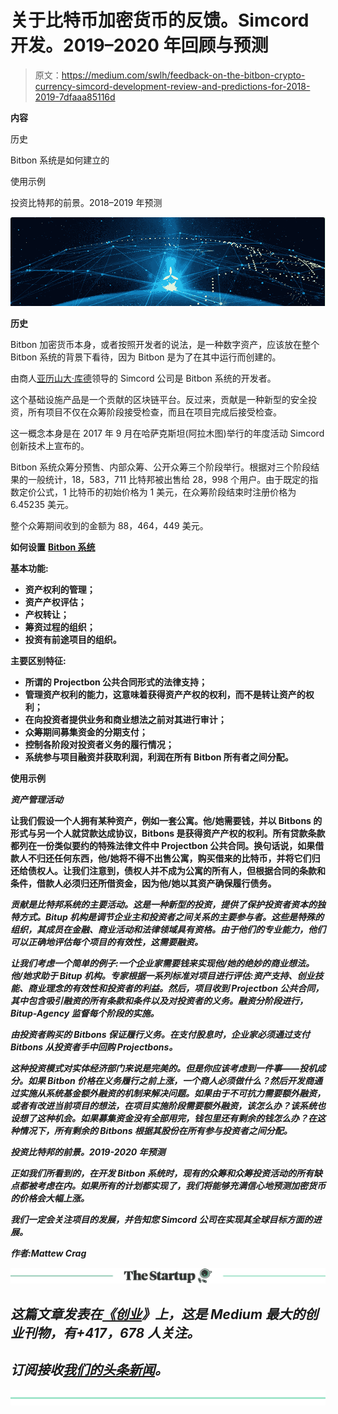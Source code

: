 # 关于比特币加密货币的反馈。Simcord 开发。2019–2020 年回顾与预测

> 原文：<https://medium.com/swlh/feedback-on-the-bitbon-crypto-currency-simcord-development-review-and-predictions-for-2018-2019-7dfaaa85116d>

**内容**

历史

Bitbon 系统是如何建立的

使用示例

投资比特邦的前景。2018–2019 年预测

![](img/7e97b9467f0ad7df1bf6f95a2a16f5a0.png)

**历史**

Bitbon 加密货币本身，或者按照开发者的说法，是一种数字资产，应该放在整个 Bitbon 系统的背景下看待，因为 Bitbon 是为了在其中运行而创建的。

由商人[亚历山大·库德](https://www.simcord.com/en/news/interview-with-alexander-kud-for-simcord-information-service/)领导的 Simcord 公司是 Bitbon 系统的开发者。

这个基础设施产品是一个贡献的区块链平台。反过来，贡献是一种新型的安全投资，所有项目不仅在众筹阶段接受检查，而且在项目完成后接受检查。

这一概念本身是在 2017 年 9 月在哈萨克斯坦(阿拉木图)举行的年度活动 Simcord 创新技术上宣布的。

Bitbon 系统众筹分预售、内部众筹、公开众筹三个阶段举行。根据对三个阶段结果的一般统计，18，583，711 比特邦被出售给 28，998 个用户。由于既定的指数定价公式，1 比特币的初始价格为 1 美元，在众筹阶段结束时注册价格为 6.45235 美元。

整个众筹期间收到的金额为 88，464，449 美元。

**如何设置** [**Bitbon 系统**](https://www.bitbon.space/en/home)

****基本功能:****

*   **资产权利的管理；**
*   **资产产权评估；**
*   **产权转让；**
*   **筹资过程的组织；**
*   **投资有前途项目的组织。**

****主要区别特征:****

*   **所谓的 Projectbon 公共合同形式的法律支持；**
*   **管理资产权利的能力，这意味着获得资产产权的权利，而不是转让资产的权利；**
*   **在向投资者提供业务和商业想法之前对其进行审计；**
*   **众筹期间募集资金的分期支付；**
*   **控制各阶段对投资者义务的履行情况；**
*   **系统参与项目融资并获取利润，利润在所有 Bitbon 所有者之间分配。**

****使用示例****

***资产管理活动***

**让我们假设一个人拥有某种资产，例如一套公寓。他/她需要钱，并以 Bitbons 的形式与另一个人就贷款达成协议，Bitbons 是获得资产产权的权利。所有贷款条款都列在一份类似要约的特殊法律文件中 Projectbon 公共合同。换句话说，如果借款人不归还任何东西，他/她将不得不出售公寓，购买借来的比特币，并将它们归还给债权人。让我们注意到，债权人并不成为公寓的所有人，但根据合同的条款和条件，借款人必须归还所借资金，因为他/她以其资产确保履行债务。**

**[](https://www.bitbon.space/en/how-the-bitbon-system-participants-interact-in-the-contributing-process)**

***贡献是比特邦系统的主要活动。这是一种新型的投资，提供了保护投资者资本的独特方式。Bitup 机构是调节企业主和投资者之间关系的主要参与者。这些是特殊的组织，其成员在金融、商业活动和法律领域具有资格。由于他们的专业能力，他们可以正确地评估每个项目的有效性，这需要融资。***

***让我们考虑一个简单的例子:一个企业家需要钱来实现他/她的绝妙的商业想法。他/她求助于 Bitup 机构。专家根据一系列标准对项目进行评估:资产支持、创业技能、商业理念的有效性和投资者的利益。然后，项目收到 Projectbon 公共合同，其中包含吸引融资的所有条款和条件以及对投资者的义务。融资分阶段进行，Bitup-Agency 监督每个阶段的实施。***

***由投资者购买的 Bitbons 保证履行义务。在支付股息时，企业家必须通过支付 Bitbons 从投资者手中回购 Projectbons。***

***这种投资模式对实体经济部门来说是完美的。但是你应该考虑到一件事——投机成分。如果 Bitbon 价格在义务履行之前上涨，一个商人必须做什么？然后开发商通过实施从系统基金额外融资的机制来解决问题。如果由于不可抗力需要额外融资，或者有改进当前项目的想法，在项目实施阶段需要额外融资，该怎么办？该系统也设想了这种机会。如果募集资金没有全部用完，钱包里还有剩余的钱怎么办？在这种情况下，所有剩余的 Bitbons 根据其股份在所有参与投资者之间分配。***

***投资比特邦的前景。2019-2020 年预测***

***正如我们所看到的，在开发 Bitbon 系统时，现有的众筹和众筹投资活动的所有缺点都被考虑在内。如果所有的计划都实现了，我们将能够充满信心地预测加密货币的价格会大幅上涨。***

***我们一定会关注项目的发展，并告知您 Simcord 公司在实现其全球目标方面的进展。***

***作者:Mattew Crag***

***[![](img/308a8d84fb9b2fab43d66c117fcc4bb4.png)](https://medium.com/swlh)***

## ***这篇文章发表在[《创业](https://medium.com/swlh)》上，这是 Medium 最大的创业刊物，有+417，678 人关注。***

## ***订阅接收[我们的头条新闻](http://growthsupply.com/the-startup-newsletter/)。***

***[![](img/b0164736ea17a63403e660de5dedf91a.png)](https://medium.com/swlh)***